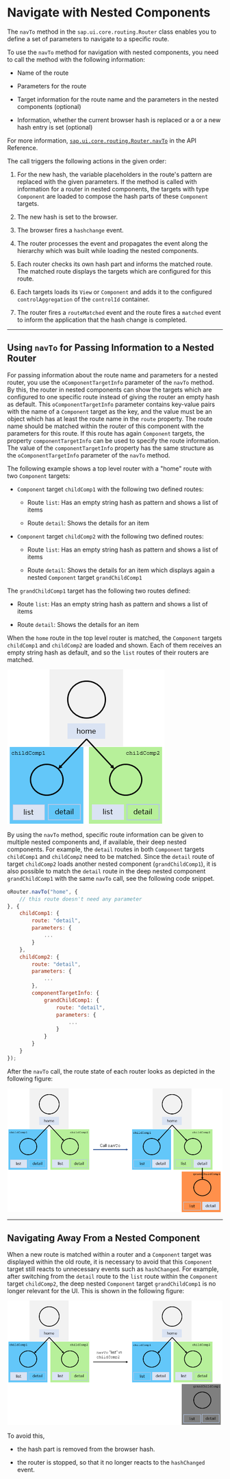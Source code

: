 <!-- loio8e9d6e4df5464eb5a6e40696c4d2ccd6 -->

# Navigate with Nested Components

The `navTo` method in the `sap.ui.core.routing.Router` class enables you to define a set of parameters to navigate to a specific route.

To use the `navTo` method for navigation with nested components, you need to call the method with the following information:

-   Name of the route

-   Parameters for the route

-   Target information for the route name and the parameters in the nested components \(optional\)

-   Information, whether the current browser hash is replaced or a or a new hash entry is set \(optional\)


For more information, [`sap.ui.core.routing.Router.navTo`](https://ui5.sap.com/#/api/sap.ui.core.routing.Router/methods/navTo) in the API Reference.

The call triggers the following actions in the given order:

1.  For the new hash, the variable placeholders in the route's pattern are replaced with the given parameters. If the method is called with information for a router in nested components, the targets with type `Component` are loaded to compose the hash parts of these `Component` targets.

2.  The new hash is set to the browser.

3.  The browser fires a `hashchange` event.

4.  The router processes the event and propagates the event along the hierarchy which was built while loading the nested components.

5.  Each router checks its own hash part and informs the matched route. The matched route displays the targets which are configured for this route.

6.  Each targets loads its `View` or `Component` and adds it to the configured `controlAggregation` of the `controlId` container.

7.  The router fires a `routeMatched` event and the route fires a `matched` event to inform the application that the hash change is completed.


***

<a name="loio8e9d6e4df5464eb5a6e40696c4d2ccd6__section_jnj_rgx_mjb"/>

## Using `navTo` for Passing Information to a Nested Router

For passing information about the route name and parameters for a nested router, you use the `oComponentTargetInfo` parameter of the `navTo` method. By this, the router in nested components can show the targets which are configured to one specific route instead of giving the router an empty hash as default. This `oComponentTargetInfo` parameter contains key-value pairs with the name of a `Component` target as the key, and the value must be an object which has at least the route name in the `route` property. The route name should be matched within the router of this component with the parameters for this route. If this route has again `Component` targets, the property `componentTargetInfo` can be used to specify the route information. The value of the `componentTargetInfo` property has the same structure as the `oComponentTargetInfo` parameter of the `navTo` method.

The following example shows a top level router with a "home" route with two `Component` targets:

-   `Component` target `childComp1` with the following two defined routes:

    -   Route `list`: Has an empty string hash as pattern and shows a list of items

    -   Route `detail`: Shows the details for an item


-   `Component` target `childComp2` with the following two defined routes:

    -   Route `list`: Has an empty string hash as pattern and shows a list of items

    -   Route `detail`: Shows the details for an item which displays again a nested `Component` target `grandChildComp1`



The `grandChildComp1` target has the following two routes defined:

-   Route `list`: Has an empty string hash as pattern and shows a list of items

-   Route `detail`: Shows the details for an item


When the `home` route in the top level router is matched, the `Component` targets `childComp1` and `childComp2` are loaded and shown. Each of them receives an empty string hash as default, and so the `list` routes of their routers are matched.

![](images/loio5c26abccbcbc4ac683602b4c650221f0_LowRes.png)

By using the `navTo` method, specific route information can be given to multiple nested components and, if available, their deep nested components. For example, the `detail` routes in both `Component` targets `childComp1` and `childComp2` need to be matched. Since the `detail` route of target `childComp2` loads another nested component \(`grandChildComp1`\), it is also possible to match the `detail` route in the deep nested component `grandChildComp1` with the same `navTo` call, see the following code snippet.

```js
oRouter.navTo("home", {
    // this route doesn't need any parameter
}, {
    childComp1: {
        route: "detail",
        parameters: {
            ...
        }
    },
    childComp2: {
        route: "detail",
        parameters: {
            ...
        },
        componentTargetInfo: {
            grandChildComp1: {
                route: "detail",
                parameters: {
                    ...
                }
            }
        }
    }
});
```

After the `navTo` call, the route state of each router looks as depicted in the following figure:

![](images/loio49d0f4bdd53e4c20a62cdaf15b24ddf8_LowRes.png)

***

<a name="loio8e9d6e4df5464eb5a6e40696c4d2ccd6__section_u1j_1hx_mjb"/>

## Navigating Away From a Nested Component

When a new route is matched within a router and a `Component` target was displayed within the old route, it is necessary to avoid that this `Component` target still reacts to unnecessary events such as `hashChanged`. For example, after switching from the `detail` route to the `list` route within the `Component` target `childComp2`, the deep nested `Component` target `grandChildComp1` is no longer relevant for the UI. This is shown in the following figure:

![](images/loio79ef6da4766b4864a5a4ea807840273f_LowRes.png)

To avoid this,

-   the hash part is removed from the browser hash.

-   the router is stopped, so that it no longer reacts to the `hashChanged` event.


